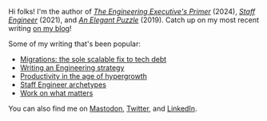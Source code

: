 Hi folks! I'm the author of
*[The Engineering Executive's Primer](https://www.amazon.com/Engineering-Executives-Primer-Will-Larson-ebook/dp/B0CV4QGPXD/)* (2024),
*[Staff Engineer](https://www.amazon.com/dp/B08RMSHYGG)* (2021),
and
*[An Elegant Puzzle](https://www.amazon.com/Elegant-Puzzle-Systems-Engineering-Management/dp/1732265186)* (2019).
Catch up on my most recent writing [on my blog](https://lethain.com/)!

Some of my writing that's been popular:

* [Migrations: the sole scalable fix to tech debt](https://lethain.com/migrations/)
* [Writing an Engineering strategy](https://lethain.com/eng-strategies/)
* [Productivity in the age of hypergrowth](https://lethain.com/productivity-in-the-age-of-hypergrowth/)
* [Staff Engineer archetypes](https://staffeng.com/guides/staff-archetypes/)
* [Work on what matters](https://staffeng.com/guides/work-on-what-matters/)

You can also find me on [Mastodon](https://mastodon.social/@lethain),
[Twitter](https://twitter.com/Lethain),
and [LinkedIn](https://linkedin.com/in/will-larson-a44b543).
